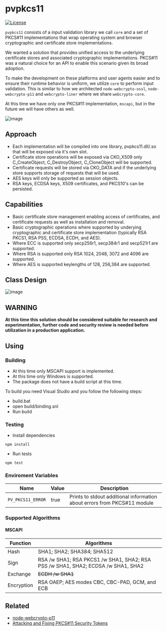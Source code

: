 # pvpkcs11

[![License](https://img.shields.io/badge/license-MIT-green.svg?style=flat)](https://raw.githubusercontent.com/PeculiarVentures/2key-ratchet/master/LICENSE.md)


`pvpkcs11` consists of a input validation library we call `core` and a set of PKCS#11 implementations that wrap operating system and browser cryptographic and certificate store implementations. 

We wanted a solution that provides unified access to the underlying certificate stores and associated cryptographic implementations. PKCS#11 was a natural choice for an API to enable this scenario given its broad adoption.

To make the development on these platforms and user agents easier and to ensure their runtime behavior is uniform, we utilize  `core` to perform input validation. This is similar to how we architected `node-webcrypto-ossl`, `node-webcrypto-p11` and `webcrypto-liner` where we share `webcrypto-core`.

At this time we have only one PKCS#11 implementation, `mscapi`, but in the future we will have others as well.

![image](http://yuml.me/b60167b1)

## Approach
- Each implementation will be compiled into one library, pvpkcs11.dll/.so that will be exposed via it's own slot.
- Certificate store operations will be exposed via CKO_X509 only C_CreateObject, C_DestroyObject, C_CloneObject will be supported.
- Certificate requests will be stored via CKO_DATA and if the underlying store supports storage of requests that will be used.
- AES keys will only be supported as session objects.
- RSA keys, ECDSA keys, X509 certificates, and PKCS10's can be persisted.

## Capabilities
- Basic certificate store management enabling access of certificates, and certificate requests as well as installation and removal.
- Basic cryptographic operations where supported by underying cryptographic and certificate store implementation (typically RSA PKCS1, RSA PSS, ECDSA, ECDH, and AES).
- Where ECC is supported only secp256r1, secp384r1 and secp521r1 are supported.
- Where RSA is supported only RSA 1024, 2048, 3072 and 4096 are supported.
- Where AES is supported keylengths of 128, 256,384 are supported.

## Class Design
![image](https://cloud.githubusercontent.com/assets/1619279/26436231/e7a32066-40c9-11e7-8628-bc6ac9366138.png)

## WARNING

**At this time this solution should be considered suitable for research and experimentation, further code and security review is needed before utilization in a production application.**


## Using

### Building
- At this time only MSCAPI support is implemented. 
- At this time only Windows is supported.
- The package does not have a build script at this time. 

To build you need Visual Studio and you follow the following steps:

- build.bat
- open build/binding.snl
- Run build

### Testing

- Install dependencies

```
npm install
```

- Run tests

```
npm test
```

### Enviroment Variables

| Name              | Value | Description                                                              |
|-------------------|-------|--------------------------------------------------------------------------|
| `PV_PKCS11_ERROR` | true  | Prints to stdout additional information about errors from PKCS#11 module |


### Supported Algorithms

#### MSCAPI

| Function   | Algorithms                                                                          |
|------------|-------------------------------------------------------------------------------------|
| Hash       | SHA1; SHA2; SHA384; SHA512                                                          |
| Sign       | RSA /w SHA1; RSA PKCS1 /w SHA1, SHA2;  RSA PSS /w SHA1, SHA2;  ECDSA /w SHA1, SHA2  |
| Exchange   | ~~ECDH /w SHA1~~                                                                    |
| Encryption | RSA OAEP; AES modes CBC, CBC-PAD, GCM, and ECB                                      |

## Related
- [node-webcrypto-p11](https://github.com/PeculiarVentures/node-webcrypto-p11)
- [Attacking and Fixing PKCS#11 Security Tokens](http://www.lsv.ens-cachan.fr/Publis/PAPERS/PDF/BCFS-ccs10.pdf)

